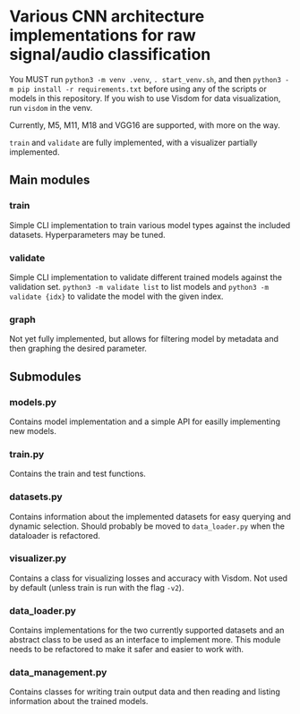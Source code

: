 # Various CNN architecture implementations for raw signal/audio classification
You MUST run `python3 -m venv .venv`, `. start_venv.sh`, and then `python3 -m pip install -r requirements.txt` before using any of the scripts or models in this repository. If you wish to use Visdom for data visualization, run `visdom` in the venv.

Currently, M5, M11, M18 and VGG16 are supported, with more on the way.

`train` and `validate` are fully implemented, with a visualizer partially implemented.

## Main modules
### train
Simple CLI implementation to train various model types against the included datasets. Hyperparameters may be tuned.

### validate
Simple CLI implementation to validate different trained models against the validation set. `python3 -m validate list` to list models and `python3 -m validate {idx}` to validate the model with the given index.

### graph
Not yet fully implemented, but allows for filtering model by metadata and then graphing the desired parameter.

## Submodules
### models.py
Contains model implementation and a simple API for easilly implementing new models.

### train.py
Contains the train and test functions.

### datasets.py
Contains information about the implemented datasets for easy querying and dynamic selection. Should probably be moved to `data_loader.py` when the dataloader is refactored.

### visualizer.py
Contains a class for visualizing losses and accuracy with Visdom. Not used by default (unless train is run with the flag `-v2`).

### data_loader.py
Contains implementations for the two currently supported datasets and an abstract class to be used as an interface to implement more. This module needs to be refactored to make it safer and easier to work with.

### data_management.py
Contains classes for writing train output data and then reading and listing information about the trained models.
